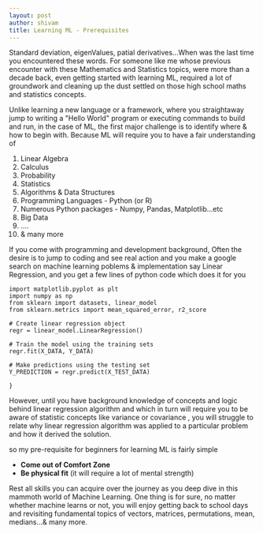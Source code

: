 ```yaml
---
layout: post
author: shivam
title: Learning ML - Prerequisites
---
```

Standard deviation, eigenValues, patial derivatives...When was the last time you encountered these words. For someone like me whose previous encounter with these Mathematics and Statistics topics, were more than a decade back, even getting started with learning ML, required a lot of groundwork and cleaning up the dust settled on those high school maths and statistics concepts.

Unlike learning a new language or a framework, where you straightaway jump to writing a "Hello World" program or executing commands to build and run, in the case of ML, the first major challenge is to identify where & how to begin with. Because ML will require you to have a fair understanding of

1. Linear Algebra
2. Calculus
3. Probability
4. Statistics
5. Algorithms & Data Structures
6. Programming Languages - Python (or R)
7. Numerous Python packages - Numpy, Pandas, Matplotlib...etc
8. Big Data
9. ....
10. & many more

If you come with programming and development background, Often the desire is to jump to coding and see real action and you make a google search on machine learning poblems & implementation say Linear Regression, and you get a few lines of python code which does it for you

```
import matplotlib.pyplot as plt
import numpy as np
from sklearn import datasets, linear_model
from sklearn.metrics import mean_squared_error, r2_score

# Create linear regression object
regr = linear_model.LinearRegression()

# Train the model using the training sets
regr.fit(X_DATA, Y_DATA)

# Make predictions using the testing set
Y_PREDICTION = regr.predict(X_TEST_DATA)

}
```

However, until you have background knowledge of concepts and logic behind linear regression algorithm and which in turn will require you to be aware of statistic concepts like variance or covariance , you will struggle to relate why linear regression algorithm was applied to a particular problem and how it derived the solution.

so my pre-requisite for beginners for learning ML is fairly simple
- **Come out of Comfort Zone**
- **Be physical fit** (it will require a lot of mental strength)

Rest all skills you can acquire over the journey as you deep dive in this mammoth world of Machine Learning. One thing is for sure, no matter whether machine learns or not, you will enjoy getting back to school days and revisiting fundamental topics of vectors, matrices, permutations, mean, medians...& many more.
